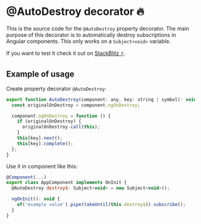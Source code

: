 # @AutoDestroy decorator 🔥

This is the source code for the `@AutoDestroy` property decorator. The main purpose of this decorator is to automatically destroy subscriptions in Angular components. This only works on a `Subject<void>` variable.

If you want to test it check it out on [StackBlitz ⚡️]().

## Example of usage

Create property decorator `@AutoDestroy`:

```js
export function AutoDestroy(component: any, key: string | symbol): void {
  const originalOnDestroy = component.ngOnDestroy;

  component.ngOnDestroy = function () {
    if (originalOnDestroy) {
      originalOnDestroy.call(this);
    }
    this[key].next();
    this[key].complete();
  };
}
```

Use it in component like this:

```js
@Component(...)
export class AppComponent implements OnInit {
  @AutoDestroy destroy$: Subject<void> = new Subject<void>();

  ngOnInit(): void {
    of('example value').pipe(takeUntil(this.destroy$)).subscribe();
  }
}
```
